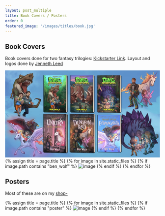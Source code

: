 ```yaml
---
layout: post_multiple
title: Book Covers / Posters
order: 0
featured_image: '/images/titles/book.jpg'
---
```


## Book Covers

Book covers done for two fantasy trilogies: [Kickstarter Link](https://www.kickstarter.com/projects/benwolf/two-kids-books-series-from-award-winning-author-ben-wolf/description). Layout and logos done by [Jenneth Leed](https://www.instagram.com/jennethleed_author/)

<img class="imag" src="/images/v2/300.jpg">

<div class="gallery" data-columns="2">
		{% assign title = page.title %}
		{% for image in site.static_files %}
			{% if image.path contains "ben_wolf" %}
				<img src="{{ site.baseurl }}{{ image.path }}" alt="image" />
			{% endif %}
		{% endfor %}
</div>



## Posters

Most of these are on my [shop-](https://shop.jonadrew.com/)

<div class="gallery" data-columns="3">
		{% assign title = page.title %}
		{% for image in site.static_files %}
			{% if image.path contains "poster" %}
				<img src="{{ site.baseurl }}{{ image.path }}" alt="image" />
			{% endif %}
		{% endfor %}
	</div>